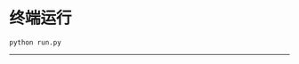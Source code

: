 # 终端运行

```shell
python run.py
```
**************************************************************************************************************************************************************************************************************************************************************************************************************************************************************************************************************************************************************************************************************************************************************************************************************************************************************************************************************************************************************************************************************************************************************************************************************************************************************************************************************************************************************************